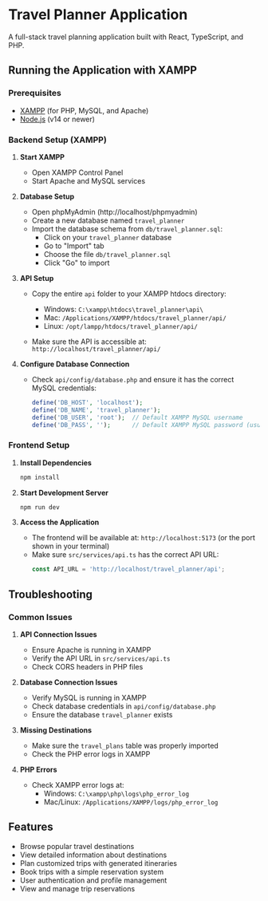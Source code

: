 
# Travel Planner Application

A full-stack travel planning application built with React, TypeScript, and PHP.

## Running the Application with XAMPP

### Prerequisites

- [XAMPP](https://www.apachefriends.org/download.html) (for PHP, MySQL, and Apache)
- [Node.js](https://nodejs.org/) (v14 or newer)

### Backend Setup (XAMPP)

1. **Start XAMPP**
   - Open XAMPP Control Panel
   - Start Apache and MySQL services

2. **Database Setup**
   - Open phpMyAdmin (http://localhost/phpmyadmin)
   - Create a new database named `travel_planner`
   - Import the database schema from `db/travel_planner.sql`:
     - Click on your `travel_planner` database
     - Go to "Import" tab
     - Choose the file `db/travel_planner.sql`
     - Click "Go" to import

3. **API Setup**
   - Copy the entire `api` folder to your XAMPP htdocs directory:
     - Windows: `C:\xampp\htdocs\travel_planner\api\`
     - Mac: `/Applications/XAMPP/htdocs/travel_planner/api/`
     - Linux: `/opt/lampp/htdocs/travel_planner/api/`
   
   - Make sure the API is accessible at: `http://localhost/travel_planner/api/`

4. **Configure Database Connection**
   - Check `api/config/database.php` and ensure it has the correct MySQL credentials:
     ```php
     define('DB_HOST', 'localhost');
     define('DB_NAME', 'travel_planner');
     define('DB_USER', 'root');  // Default XAMPP MySQL username
     define('DB_PASS', '');      // Default XAMPP MySQL password (usually empty)
     ```

### Frontend Setup

1. **Install Dependencies**
   ```bash
   npm install
   ```

2. **Start Development Server**
   ```bash
   npm run dev
   ```

3. **Access the Application**
   - The frontend will be available at: `http://localhost:5173` (or the port shown in your terminal)
   - Make sure `src/services/api.ts` has the correct API URL:
     ```typescript
     const API_URL = 'http://localhost/travel_planner/api';
     ```

## Troubleshooting

### Common Issues

1. **API Connection Issues**
   - Ensure Apache is running in XAMPP
   - Verify the API URL in `src/services/api.ts`
   - Check CORS headers in PHP files

2. **Database Connection Issues**
   - Verify MySQL is running in XAMPP
   - Check database credentials in `api/config/database.php`
   - Ensure the database `travel_planner` exists

3. **Missing Destinations**
   - Make sure the `travel_plans` table was properly imported
   - Check the PHP error logs in XAMPP

4. **PHP Errors**
   - Check XAMPP error logs at:
     - Windows: `C:\xampp\php\logs\php_error_log`
     - Mac/Linux: `/Applications/XAMPP/logs/php_error_log`

## Features

- Browse popular travel destinations
- View detailed information about destinations
- Plan customized trips with generated itineraries
- Book trips with a simple reservation system
- User authentication and profile management
- View and manage trip reservations
